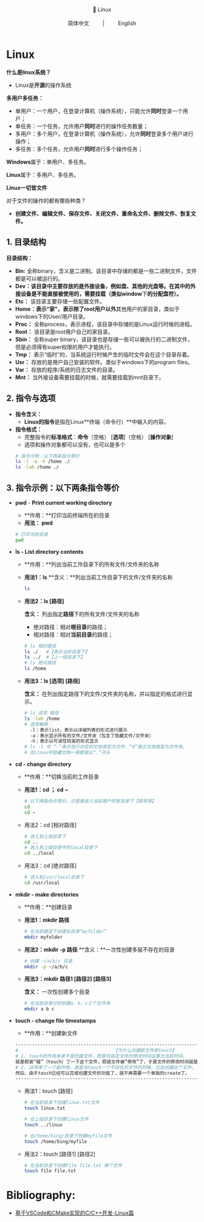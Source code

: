 <div align="center">
📖 Linux
</div> 
<br>

<div align="center">
简体中文
&emsp;&emsp; | &emsp;&emsp;
English
</div> 
<br>

# Linux

**什么是linux系统？**

- Linux是**开源**的操作系统

**多用户多任务：**

- 单用户：一个用户，在登录计算机（操作系统），只能允许**同时**登录一个用户；
- 单任务：一个任务，允许用户**同时**进行的操作任务数量；
- 多用户：多个用户，在登录计算机（操作系统），允许**同时**登录多个用户进行操作；
- 多任务：多个任务，允许用户**同时**进行多个操作任务；

**Windows**属于：单用户、多任务。

**Linux**属于：多用户、多任务。

**Linux一切皆文件**

对于文件的操作的都有哪些种类？

- **创建文件、编辑文件、保存文件、关闭文件、重命名文件、删除文件、恢复文件。**

## **1. 目录结构**

**目录结构：**

- **Bin:** 全称binary，含义是二进制。该目录中存储的都是一些二进制文件，文件都是可以被运行的。
- **Dev：该目录中主要存放的是外接设备，例如盘、其他的光盘等。在其中的外接设备是不能直接被使用的，需要挂载（类似window**下**的分配盘符）。**
- **Etc：** 该目录主要存储一些配置文件。
- **Home：**表示“家”，表示**除了root用户以外**其他用户的家目录，类似于windows下的User/用户目录。
- **Proc：** 全称process，表示进程，该目录中存储的是Linux运行时候的进程。
- **Root：** 该目录是root用户自己的家目录。
- **Sbin：** 全称super binary，该目录也是存储一些可以被执行的二进制文件，但是必须得有super权限的用户才能执行。
- **Tmp：** 表示“临时”的，当系统运行时候产生的临时文件会在这个目录存着。
- **Usr：** 存放的是用户自己安装的软件。类似于windows下的program files。
- **Var：** 存放的程序/系统的日志文件的目录。
- **Mnt：** 当外接设备需要挂载的时候，就需要挂载到mnt目录下。

## **2. 指令与选项**

- **指令含义：**
  - **Linux的指令**是指在Linux**终端（命令行）**中输入的内容。
- **指令格式：**
    - 完整指令的**标准格式**：**命令**（空格） [**选项**]（空格） [**操作对象**]
    - 选项和操作对象都可以没有，也可以是多个
    ```bash
    # 指令示例：以下两条指令等价
    ls -l -a -h /home ./
    ls -lah /home ./
    ```
## **3. 指令示例：以下两条指令等价**

- **pwd** - **Print current working directory**
  - **作用：**打印当前终端所在的目录
  - **用法： pwd**
  ```bash
  # 打印当前目录
  pwd
  ```
  
- **ls - List directory contents**
  - **作用：**列出当前工作目录下的所有文件/文件夹的名称
      
  - **用法1：ls**
    **含义：**列出当前工作目录下的文件/文件夹的名称
    ```bash
    ls
    ```
      
  - **用法2：ls [路径]**
    
    **含义：** 列出指定**路径**下的所有文件/文件夹的名称
    - 绝对路径：相对**根目录**的路径；
    - 相对路径：相对**当前目录**的路径；
    ```bash
    # ls 相对路径
    ls ./   #【表示当前目录下】
    ls ../  #【上一级目录下】
    # ls 绝对路径
    ls /home
    ```

  - **用法3：ls [选项] [路径]**
    
    **含义：** 在列出指定路径下的文件/文件夹的名称，并以指定的格式进行显示。
    ```bash
    # ls 选项 路径
    ls -lah /home
    # 选项解释：
      -l：表示list，表示以详细列表的形式进行展示
      -a：表示显示所有的文件/文件夹（包含了隐藏文件/文件夹）
      -h：表示以可读性较高的形式显示
    # ls -l 中 “-”表示改行对应的文档类型为文件，“d”表示文档类型为文件夹。
    # 在Linux中隐藏文档一般都是以“.”开头
    ```
- **cd - change directory**
  - **作用：**切换当前的工作目录
  - **用法1：cd ； cd ~**
    ```bash
    # 以下两条命令等价，示直接进入当前用户的家目录下【很常用】
    cd
    cd ~
    ```
    
  - 用法2：cd [相对路径]
    ```bash
    # 进入到上级目录下
    cd ..
    # 进入到上级目录中的local目录下
    cd ../local
    ```
  
  - 用法3：cd [绝对路径]
    ```bash
    # 进入到/usr/local目录下
    cd /usr/local
    ```

- **mkdir - make directories**
  - **作用：**创建目录
  - **用法1：mkdir 路径**
    ```bash
    # 在当前路径下创建出目录“myfolder”
    mkdir myfolder
    ```

  - **用法2：mkdir -p 路径**
      **含义：**一次性创建多层不存在的目录
    ```bash
    # 创建 ~/a/b/c 目录
    mkdir -p ~/a/b/c
    ```
  - **用法3：mkdir 路径1 [路径2] [路径3]**
    
    **含义：** 一次性创建多个目录
    ```bash
    # 在当前目录分别创建a、b、c三个文件夹
    mkdir a b c
    ```

- **touch - change file timestamps**
    - **作用：**创建新文件
    ```bash
    --------------------------------------------------------------------------
    # 									【为什么创建新文件是touch】
    # 1. touch的作用本来不是创建文件，而是将指定文件的修改时间设置为当前时间。
    就是假装“碰”（touch）了一下这个文件，假装文件被“修改”了，于是文件的修改时间就是被设置为当前时间。
    # 2. 这带来了一个副作用，就是当touch一个不存在的文件的时候，它会创建这个文件。
    然后，由于touch已经可以完成创建文件的功能了，就不再需要一个单独的create了。
    --------------------------------------------------------------------------
    ```
    - 用法1：touch [路径]
      ```bash
      # 在当前目录下创建linux.txt文件
      touch linux.txt
      
      # 在上级目录下创建linux文件
      touch ../linux
      
      # 在/home/bing/目录下创建myfile文件
      touch /home/bing/myfile
      ```
    
    - 用法2：touch [路径1] [路径2]
      ```bash
      # 在当前目录下创建file file.txt 两个文件
      touch file file.txt
      ```
    
<a id="Bibliography"></a>
# Bibliography:
- [基于VSCode和CMake实现的C/C++开发-Linux篇](https://xbing.notion.site/xiaobing-9bab00c7243c46d3a02b08aa54921a52?p=c330a94669a84c2480a59ba708fd4ece&pm=c)
